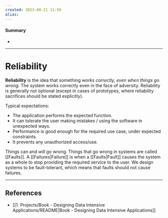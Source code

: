 ```yaml
---
created: 2023-08-21 11:59
alias: 
---
```

#### Summary
+ 

----
# Reliability

**Reliability** is the idea that something _works correctly, even when things go wrong_. The system works correctly even in the face of adversity. Reliability is generally not optional (except in cases of prototypes, where reliability sacrifices should be stated explicitly).

Typical expectations:
+ The application performs the expected function.
+ It can tolerate the user making mistakes / using the software in unexpected ways.
+ Performance is good enough for the required use case, under expected constraints.
+ It prevents any unauthorized access/use.

Things can and *will* go wrong. Things that go wrong in systems are called [[Faults]]. A [[Failures|Failure]] is when a [[Faults|Fault]] causes the system as a whole to stop providing the required service to the user. We design systems to be fault-tolerant, which means that faults should not cause failures.

----

## References
+ [[1. Projects/Book - Designing Data Intensive Applications/README|Book - Designing Data Intensive Applications]]